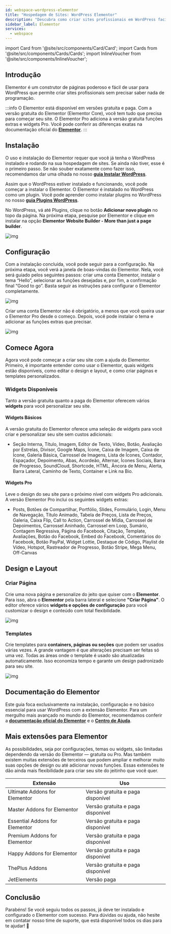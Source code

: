 ```yaml
---
id: webspace-wordpress-elementor
title: "Hospedagem de Sites: WordPress Elementor"
description: "Descubra como criar sites profissionais em WordPress facilmente com os recursos poderosos do construtor de páginas Elementor → Saiba mais agora"
sidebar_label: Elementor
services:
  - webspace
---
```



import Card from '@site/src/components/Card/Card';
import Cards from '@site/src/components/Cards/Cards';
import InlineVoucher from '@site/src/components/InlineVoucher';



## Introdução

Elementor é um construtor de páginas poderoso e fácil de usar para WordPress que permite criar sites profissionais sem precisar saber nada de programação.

:::info
O Elementor está disponível em versões gratuita e paga. Com a versão gratuita do Elementor (Elementor Core), você tem tudo que precisa para começar seu site. O Elementor Pro adiciona à versão gratuita funções extras e widgets Pro. Você pode conferir as diferenças exatas na documentação oficial do **[Elementor](https://elementor.com/help/elementor-pro-vs-free/)**.
:::

<InlineVoucher />


## Instalação

O uso e instalação do Elementor requer que você já tenha o WordPress instalado e rodando na sua hospedagem de sites. Se ainda não tiver, esse é o primeiro passo. Se não souber exatamente como fazer isso, recomendamos dar uma olhada no nosso **[guia Instalar WordPress](webspace-wordpress.md)**.

Assim que o WordPress estiver instalado e funcionando, você pode começar a instalar o Elementor. O Elementor é instalado no WordPress como um plugin. Você pode aprender como instalar plugins no WordPress no nosso **[guia Plugins WordPress](webspace-wordpress-plugins.md)**.

No WordPress, vá até Plugins, clique no botão **Adicionar novo plugin** no topo da página. Na próxima etapa, pesquise por Elementor e clique em instalar na opção **Elementor Website Builder - More than just a page builder**.

![img](https://screensaver01.zap-hosting.com/index.php/s/xcj9stZtAmY9cgJ/preview)



## Configuração

Com a instalação concluída, você pode seguir para a configuração. Na próxima etapa, você verá a janela de boas-vindas do Elementor. Nela, você será guiado pelos seguintes passos: criar uma conta Elementor, instalar o tema “Hello”, selecionar as funções desejadas e, por fim, a confirmação final “Good to go”. Basta seguir as instruções para configurar o Elementor completamente.

![img](https://screensaver01.zap-hosting.com/index.php/s/6QN5trndZgfSano/download)

Criar uma conta Elementor não é obrigatório, a menos que você queira usar o Elementor Pro desde o começo. Depois, você pode instalar o tema e adicionar as funções extras que precisar.

![img](https://screensaver01.zap-hosting.com/index.php/s/YgXwPiEnBZTQsC4/preview)



## Comece Agora

Agora você pode começar a criar seu site com a ajuda do Elementor. Primeiro, é importante entender como usar o Elementor, quais widgets estão disponíveis, como editar o design e layout, e como criar páginas e templates personalizados.

### Widgets Disponíveis

Tanto a versão gratuita quanto a paga do Elementor oferecem vários **widgets** para você personalizar seu site.

#### Widgets Básicos
A versão gratuita do Elementor oferece uma seleção de widgets para você criar e personalizar seu site sem custos adicionais:

- Seção Interna, Título, Imagem, Editor de Texto, Vídeo, Botão, Avaliação por Estrelas, Divisor, Google Maps, Ícone, Caixa de Imagem, Caixa de Ícone, Galeria Básica, Carrossel de Imagens, Lista de Ícones, Contador, Espaçador, Depoimento, Abas, Acordeão, Alternar, Ícones Sociais, Barra de Progresso, SoundCloud, Shortcode, HTML, Âncora de Menu, Alerta, Barra Lateral, Caminho de Texto, Container e Link na Bio.

#### Widgets Pro

Leve o design do seu site para o próximo nível com widgets Pro adicionais. A versão Elementor Pro inclui os seguintes widgets extras:

- Posts, Botões de Compartilhar, Portfólio, Slides, Formulário, Login, Menu de Navegação, Título Animado, Tabela de Preços, Lista de Preços, Galeria, Caixa Flip, Call to Action, Carrossel de Mídia, Carrossel de Depoimentos, Carrossel Aninhado, Carrossel em Loop, Sumário, Contagem Regressiva, Página do Facebook, Citação, Template, Avaliações, Botão do Facebook, Embed do Facebook, Comentários do Facebook, Botão PayPal, Widget Lottie, Destaque de Código, Playlist de Vídeo, Hotspot, Rastreador de Progresso, Botão Stripe, Mega Menu, Off-Canvas






## Design e Layout

### Criar Página

Crie uma nova página e personalize do jeito que quiser com o **Elementor**. Para isso, abra o **Elementor** pela barra lateral e selecione **"Criar Página"**. O editor oferece vários **widgets e opções de configuração** para você customizar o design e conteúdo com total flexibilidade.

![img](https://screensaver01.zap-hosting.com/index.php/s/mdMbnXNkngXWJHt/download)

### Templates

Crie templates para **containers, páginas ou seções** que podem ser usados várias vezes. A grande vantagem é que alterações precisam ser feitas só uma vez. Todas as áreas onde o template é usado são atualizadas automaticamente. Isso economiza tempo e garante um design padronizado para seu site.

![img](https://screensaver01.zap-hosting.com/index.php/s/mdMbnXNkngXWJHt/download)

## Documentação do Elementor

Este guia foca exclusivamente na instalação, configuração e no básico essencial para usar WordPress com a extensão Elementor. Para um mergulho mais avançado no mundo do Elementor, recomendamos conferir a **[documentação oficial do Elementor](https://developers.elementor.com/docs/)** e o **[Centro de Ajuda](https://elementor.com/help/)**.



## Mais extensões para Elementor

As possibilidades, seja por configurações, temas ou widgets, são limitadas dependendo da versão do Elementor — gratuita ou Pro. Mas também existem muitas extensões de terceiros que podem ampliar e melhorar muito suas opções de design ou até adicionar novas funções. Essas extensões te dão ainda mais flexibilidade para criar seu site do jeitinho que você quer.

| Extensão                      | Uso                             |
| ------------------------------ | ------------------------------- |
| Ultimate Addons for Elementor  | Versão gratuita e paga disponível |
| Master Addons for Elementor    | Versão gratuita e paga disponível |
| Essential Addons for Elementor | Versão gratuita e paga disponível |
| Premium Addons for Elementor   | Versão gratuita e paga disponível |
| Happy Addons for Elementor     | Versão gratuita e paga disponível |
| ThePlus Addons                 | Versão gratuita e paga disponível |
| JetElements                    | Versão paga                    |





## Conclusão

Parabéns! Se você seguiu todos os passos, já deve ter instalado e configurado o Elementor com sucesso. Para dúvidas ou ajuda, não hesite em contatar nosso time de suporte, que está disponível todos os dias para te ajudar! 🙂

<InlineVoucher />